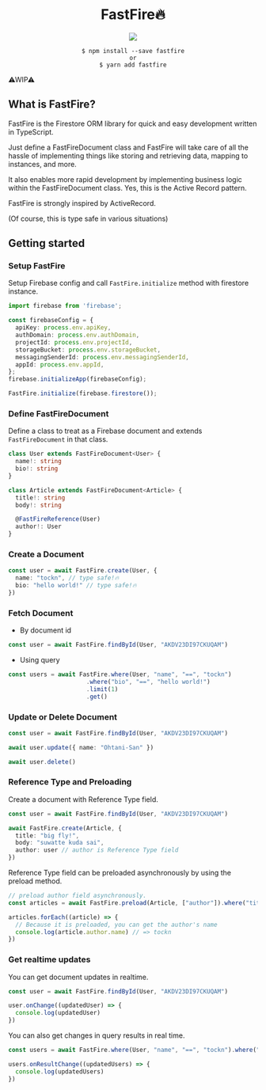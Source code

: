<div align="center">
  <h1>FastFire🔥</h1>
<a href="https://www.npmjs.com/package/fastfire"><img src="https://img.shields.io/npm/v/fastfire.svg?style=flat" /></a>

```
$ npm install --save fastfire
or
$ yarn add fastfire
```
</div>

⚠WIP⚠

## What is FastFire?

FastFire is the Firestore ORM library for quick and easy development written in TypeScript.

Just define a FastFireDocument class and FastFire will take care of all the hassle of implementing things like storing and retrieving data, mapping to instances, and more.

It also enables more rapid development by implementing business logic within the FastFireDocument class. Yes, this is the Active Record pattern.

FastFire is strongly inspired by ActiveRecord.

(Of course, this is type safe in various situations)

## Getting started

### Setup FastFire

Setup Firebase config and call `FastFire.initialize` method with firestore instance.

```typescript
import firebase from 'firebase';

const firebaseConfig = {
  apiKey: process.env.apiKey,
  authDomain: process.env.authDomain,
  projectId: process.env.projectId,
  storageBucket: process.env.storageBucket,
  messagingSenderId: process.env.messagingSenderId,
  appId: process.env.appId,
};
firebase.initializeApp(firebaseConfig);

FastFire.initialize(firebase.firestore());
```

### Define FastFireDocument

Define a class to treat as a Firebase document and extends `FastFireDocument` in that class.

```typescript
class User extends FastFireDocument<User> {
  name!: string
  bio!: string
}

class Article extends FastFireDocument<Article> {
  title!: string
  body!: string

  @FastFireReference(User)
  author!: User
}
```

### Create a Document

```typescript
const user = await FastFire.create(User, {
  name: "tockn", // type safe!🔥
  bio: "hello world!" // type safe!🔥
})
```

### Fetch Document

- By document id

```typescript
const user = await FastFire.findById(User, "AKDV23DI97CKUQAM")
```

- Using query

```typescript
const users = await FastFire.where(User, "name", "==", "tockn")
                      .where("bio", "==", "hello world!")
                      .limit(1)
                      .get()
```

### Update or Delete Document

```typescript
const user = await FastFire.findById(User, "AKDV23DI97CKUQAM")

await user.update({ name: "Ohtani-San" })

await user.delete()
```

### Reference Type and Preloading

Create a document with Reference Type field.

```typescript
const user = await FastFire.findById(User, "AKDV23DI97CKUQAM")

await FastFire.create(Article, {
  title: "big fly!",
  body: "suwatte kuda sai",
  author: user // author is Reference Type field
})
```

Reference Type field can be preloaded asynchronously by using the preload method.

```typescript
// preload author field asynchronously.
const articles = await FastFire.preload(Article, ["author"]).where("title", "==", "big fly!").get()

articles.forEach((article) => {
  // Because it is preloaded, you can get the author's name
  console.log(article.author.name) // => tockn
})
```

### Get realtime updates

You can get document updates in realtime.

```typescript
const user = await FastFire.findById(User, "AKDV23DI97CKUQAM")

user.onChange((updatedUser) => {
  console.log(updatedUser)
})
```

You can also get changes in query results in real time.

```typescript
const users = await FastFire.where(User, "name", "==", "tockn").where("bio", "==", "hello world!")

users.onResultChange((updatedUsers) => {
  console.log(updatedUsers)
})
```

